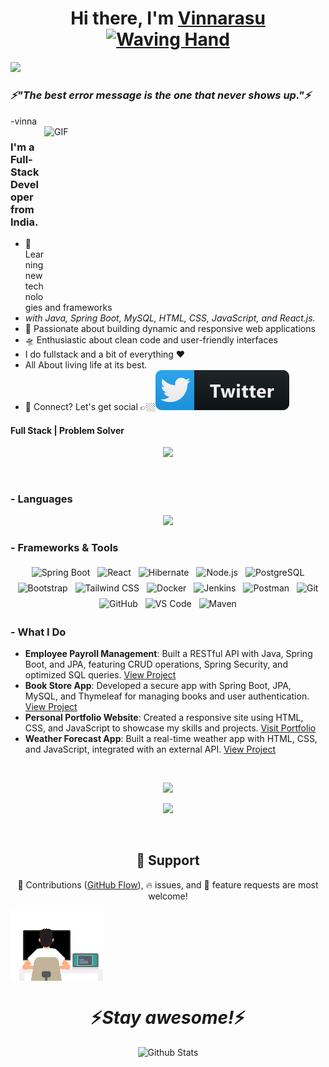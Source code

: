 <div align="center">
   <h1>Hi there, I'm <a href="https://vinnarasu.github.io">Vinnarasu<img src="https://raw.githubusercontent.com/Tarikul-Islam-Anik/Telegram-Animated-Emojis/main/People/Waving%20Hand.webp" alt="Waving Hand" width="45" height="45" /> </a> 
        
      
</div>


   
<img src="![Visits](https://img.shields.io/badge/Visits-24182-blue)">

<h5 align="center">
  <h3> <i>⚡️"The best error message is the one that never shows up."⚡️ </i></h3> <span>  -vinna </span>
</h5>

<br />
<img align="right" height="270px" width="450px" alt="GIF" src="https://media.giphy.com/media/3FjEPbKqEPhPpmC8uY/giphy.gif" />
<p align="center">
   <h3> I'm a Full-Stack Developer from India.</h3>
</p>

- 🥀 Learning new technologies and frameworks  
- <i>with Java, Spring Boot, MySQL, HTML, CSS, JavaScript, and React.js.</i>  
- 🔭 Passionate about building dynamic and responsive web applications  
- 🛸 Enthusiastic about clean code and user-friendly interfaces  
- I do fullstack and a bit of everything :heart:  
- All About living life at its best.  
- 💬 Connect? Let's get social 👉🏼[<img src="https://raw.githubusercontent.com/8bithemant/8bithemant/master/svg/social/twitter.svg" >](https://twitter.com/vinnacodes)  

<p align="center">
   <h4> Full Stack | Problem Solver </h4>
</p>

<p align="center" >
   <a href="https://github.com/anuraghazra/github-readme-stats"> 
      <img src="https://github-readme-stats.vercel.app/api?username=vinnarasu&&show_icons=true&theme=radical"/>
   </a>
</p>

<br />

### - Languages

<p align="center">
   <img src="https://skillicons.dev/icons?i=java,mysql,html,css,js" />
</p>



### - Frameworks & Tools

<p align="center">
   <img src="https://skillicons.dev/icons?i=spring" height="40" alt="Spring Boot" style="margin:4px">
   <img src="https://skillicons.dev/icons?i=react" height="40" alt="React" style="margin:4px">
   <img src="https://skillicons.dev/icons?i=hibernate" height="40" alt="Hibernate" style="margin:4px">
   <img src="https://skillicons.dev/icons?i=nodejs" height="40" alt="Node.js" style="margin:4px">
   <img src="https://skillicons.dev/icons?i=postgres" height="40" alt="PostgreSQL" style="margin:4px">
   <img src="https://skillicons.dev/icons?i=bootstrap" height="40" alt="Bootstrap" style="margin:4px">
   <img src="https://skillicons.dev/icons?i=tailwind" height="40" alt="Tailwind CSS" style="margin:4px">
   <img src="https://skillicons.dev/icons?i=docker" height="40" alt="Docker" style="margin:4px">
   <img src="https://skillicons.dev/icons?i=jenkins" height="40" alt="Jenkins" style="margin:4px">
   <img src="https://skillicons.dev/icons?i=postman" height="40" alt="Postman" style="margin:4px">
   <img src="https://skillicons.dev/icons?i=git" height="40" alt="Git" style="margin:4px">
   <img src="https://skillicons.dev/icons?i=github" height="40" alt="GitHub" style="margin:4px">
   <img src="https://skillicons.dev/icons?i=vscode" height="40" alt="VS Code" style="margin:4px">
   <img src="https://skillicons.dev/icons?i=maven" height="40" alt="Maven" style="margin:4px">
</p>



### - What I Do

- **Employee Payroll Management**: Built a RESTful API with Java, Spring Boot, and JPA, featuring CRUD operations, Spring Security, and optimized SQL queries. [View Project](https://github.com/vinnarasu/employee-payroll-management)  
- **Book Store App**: Developed a secure app with Spring Boot, JPA, MySQL, and Thymeleaf for managing books and user authentication. [View Project](https://github.com/vinnarasu/book-store-app)  
- **Personal Portfolio Website**: Created a responsive site using HTML, CSS, and JavaScript to showcase my skills and projects. [Visit Portfolio](https://vinnarasu.github.io)  
- **Weather Forecast App**: Built a real-time weather app with HTML, CSS, and JavaScript, integrated with an external API. [View Project](https://github.com/vinnarasu/weather-forecast-app)  

<br />

<p align="center">
   <img src="https://user-images.githubusercontent.com/74038190/219923809-b86dc415-a0c2-4a38-bc88-ad6cf06395a8.gif" />
</p>
<p align="center">
   <img src="[https://github.com/user-attachments/assets/0585a2b3-7df6-430c-9dce-b269b47ec156](https://github.com/vinnacodes/vinnacodes/blob/main/Animation%20-%201740741873214.gif)
" />
</p>

<br />

<h2 align="center">🤝 Support</h2>

<p align="center">🎀 Contributions (<a href="https://guides.github.com/introduction/flow" title="GitHub flow">GitHub Flow</a>), 🔥 issues, and 🥮 feature requests are most welcome!</p>
<img align="center" src="https://github.com/vinnacodes/vinnacodes/raw/main/Animation%20-%201740741873214.gif" alt="Animation">




<h1 align='center'>⚡️<i>Stay awesome!</i>⚡️</h1>

<p align="center">
   <img src="https://raw.githubusercontent.com/mayhemantt/mayhemantt/Update/svg/Bottom.svg" alt="Github Stats" />
</p>


